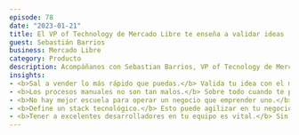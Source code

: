 ```yaml
---
episode: 78
date: "2023-01-21"
title: El VP of Technology de Mercado Libre te enseña a validar ideas
guest: Sebastián Barrios
business: Mercado Libre
category: Producto
description: Acompáñanos con Sebastian Barrios, VP of Tecnology de Mercado Libre, el marketplace más grande de Latinoamérica.
insights:
- <b>Sal a vender lo más rápido que puedas.</b> Valida tu idea con el mercado aunque sólo tengas una fachada donde no existe aún la tecnología del back-end de tu producto.
- <b>Los procesos manuales no son tan malos.</b> Sobre todo cuando te permiten entregar una mejor experiencia, y ya que llegue el momento en el que se conviertan en un problema por no escalar, será hora de automatizarlos.
- <b>No hay mejor escuela para operar un negocio que emprender uno.</b> Construir tu propia empresa te pondrá del otro lado para saber cómo funciona cualquier posición.
- <b>Define un stack tecnológico.</b> Esto puede agilizar en tu negocio el onboarding de nuevos integrantes, crear menos fricción cuando haya rotación y ayudarte a concstruir herramientas reutilizables.
- <b>Tener a excelentes desarrolladores en tu equipo es vital.</b> Sin importar el tamaño de tu negocio, un buen equipo puede entregar resultados más rápido y, más importante, de forma autónoma.
---
```

